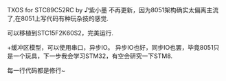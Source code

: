 TXOS for STC89C52RC by ♪紫小墨
不再更新，因为8051架构确实太偏离主流了,在8051上写代码有种玩杂技的感觉.

可以移植到STC15F2K60S2，完美运行.

+缓冲区模型，可以使用串口，异步IO。
异步IO也好，同步IO也罢，毕竟8051只是一个玩具，下一步我会学习STM32，有空会研究一下STM8.

每一行代码都是修行~
